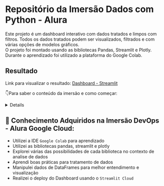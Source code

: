 # Repositório da Imersão Dados com Python - Alura

Este projeto é um dashboard interativo com dados tratados e limpos com filtros. Todos os dados tratados podem ser visualizados, filtrados e com várias opções de modelos gráficos. <br>O projeto foi montado usando as bibliotecas Pandas, Streamlit e Plotly.
<br>Durante o aprendizado foi utilizado a plataforma do Google Colab.

## Resultado
Link para visualizar o resultado: [Dashboard - Streamlit](https://dados-python-alura-stricter.streamlit.app/)


👇Para saber o conteúdo da imersão e como começar:
<details>
   
## Pré-requisitos

- [Python 3.10 ou superior instalado](https://www.python.org/downloads/)
- [Git](https://git-scm.com/downloads)
- [Streamlit](https://streamlit.io/cloud)

## Passos para subir o projeto

1. **Clone este repositório.**
   

2. **Crie um ambiente virtual:**
   ```sh
   python3 -m venv .venv
   ```

3. **Ative o ambiente virtual:**
   - No Linux/Mac:
     ```sh
     source .venv/bin/activate
     ```
   - No Windows:
     ```sh
     .venv\Scripts\activate
     ```

4. **Instale as dependências:**
   ```sh
   pip install -r requirements.txt
   ```

5. **Execute a aplicação:**
   ```sh
   streamlit run app.py
   ```

6. **Acesse localmente seu dashboard:**

   Abra o navegador e acesse:  
   [http://localhost](http://localhost) com a porta designada.

---

## Estrutura do Projeto

- `app.py`: Arquivo principal da aplicação.
- `requirements.txt`: Lista de dependências do projeto.

---

- Os dados oferecidos para o dashboard são de um repositório. Necessita verificar a disponibilidade.

</details>

## 🧠 Conhecimento Adquiridos na Imersão DevOps - Alura Google Cloud:

- Utilizei a IDE `Google Colab` para aprendizado
- Utilizei as bibliotecas pandas, streamlit e plotly
- Explorei várias das possibilidades de cada biblioteca no contexto de analise de dados
- Aprendi boas práticas para tratamento de dados
- Manipulei dados de DataFrames para melhor entendimento e visualização
- Realizei o deploy do Dashboard usando o `Streamlit Cloud`
